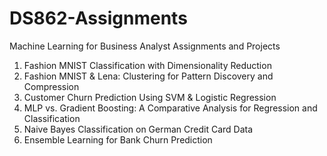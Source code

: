 # DS862-Assignments
Machine Learning for Business Analyst Assignments and Projects

1. Fashion MNIST Classification with Dimensionality Reduction
2. Fashion MNIST & Lena: Clustering for Pattern Discovery and Compression
3. Customer Churn Prediction Using SVM & Logistic Regression
4. MLP vs. Gradient Boosting: A Comparative Analysis for Regression and Classification
5. Naive Bayes Classification on German Credit Card Data
6. Ensemble Learning for Bank Churn Prediction
